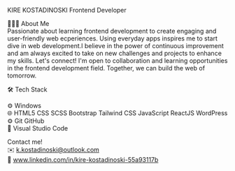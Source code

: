 KIRE KOSTADINOSKI
Frontend Developer

👨🏻‍💻  About Me <br>
Passionate about learning frontend development to create engaging and user-friendly web ecperiences. 
Using everyday apps inspires me to start dive in web development.I believe in the power of continuous improvement 
and am always excited to take on new challenges and projects to enhance my skills. 
Let's connect! I'm open to collaboration and learning opportunities in the frontend development field. 
Together, we can build the web of tomorrow.



🛠  Tech Stack  <br>

⚙️   Windows  <br>
🌐   HTML5  CSS SCSS  Bootstrap Tailwind CSS  JavaScript  ReactJS  WordPress  <br>
⚙️   Git GitHub  <br>
🔧   Visual Studio Code  

Contact me! <br>
✉️ k.kostadinoski@outlook.com <br>
🔗 <a>www.linkedin.com/in/kire-kostadinoski-55a93117b</a>

